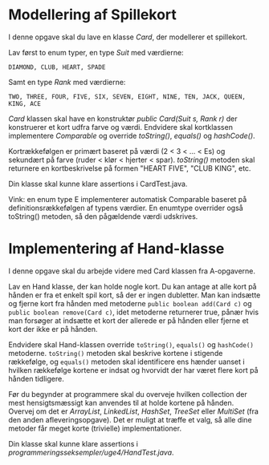 # Modellering af Spillekort


I denne opgave skal du lave en klasse *Card*, der modellerer et spillekort.

Lav først to enum typer, en type *Suit* med værdierne:

    DIAMOND, CLUB, HEART, SPADE

Samt en type *Rank* med værdierne:

    TWO, THREE, FOUR, FIVE, SIX, SEVEN, EIGHT, NINE, TEN, JACK, QUEEN, KING, ACE

*Card* klassen skal have en konstruktør *public Card(Suit s, Rank r)* der konstruerer et kort udfra farve og værdi. Endvidere skal kortklassen implementere *Comparable<Card>* og override *toString()*, *equals()* og *hashCode()*.

Kortrækkefølgen er primært baseret på værdi (2 < 3 < ... < Es) og sekundært på farve (ruder < klør < hjerter < spar). *toString()* metoden skal returnere en kortbeskrivelse på formen "HEART FIVE", "CLUB KING", etc.

Din klasse skal kunne klare assertions i CardTest.java.

Vink: en enum type E implementerer automatisk Comparable<E> baseret på definitionsrækkefølgen af typens værdier. En enumtype overrider også toString() metoden, så den pågældende værdi udskrives.

# Implementering af Hand-klasse
I denne opgave skal du arbejde videre med Card klassen fra A-opgaverne.

Lav en Hand klasse, der kan holde nogle kort. Du kan antage at alle kort på hånden er fra et enkelt spil kort, så der er ingen dubletter. Man kan indsætte og fjerne kort fra hånden med metoderne ``public boolean add(Card c)`` og ``public boolean remove(Card c)``, idet metoderne returnerer true, pånær hvis man forsøger at indsætte et kort der allerede er på hånden eller fjerne et kort der ikke er på hånden.

Endvidere skal Hand-klassen override ``toString()``, ``equals()`` og ``hashCode()`` metoderne. ``toString()`` metoden skal beskrive kortene i stigende rækkefølge, og ``equals()`` metoden skal identificere ens hænder uanset i hvilken rækkefølge kortene er indsat og hvorvidt der har været flere kort på hånden tidligere.

Før du begynder at programmere skal du overveje hvilken collection der mest hensigtsmæssigt kan anvendes til at holde kortene på hånden. Overvej om det er *ArrayList*, *LinkedList*, *HashSet*, *TreeSet* eller *MultiSet* (fra den anden afleveringsopgave). Det er muligt at træffe et valg, så alle dine metoder får meget korte (trivielle) implementationer.

Din klasse skal kunne klare assertions i *programmeringsseksempler/uge4/HandTest.java*.